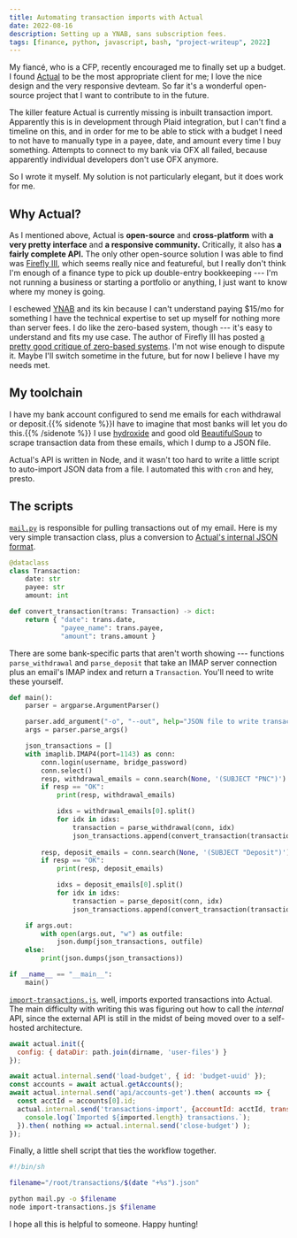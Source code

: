 ```yaml
---
title: Automating transaction imports with Actual
date: 2022-08-16
description: Setting up a YNAB, sans subscription fees.
tags: [finance, python, javascript, bash, "project-writeup", 2022]
---
```


My fianc&eacute;, who is a CFP, recently encouraged me to finally set up a budget. I found [Actual](https://actualbudget.com/) to be the most appropriate client for me; I love the nice design and the very responsive devteam. So far it's a wonderful open-source project that I want to contribute to in the future.

The killer feature Actual is currently missing is inbuilt transaction import. Apparently this is in development through Plaid integration, but I can't find a timeline on this, and in order for me to be able to stick with a budget I need to not have to manually type in a payee, date, and amount every time I buy something. Attempts to connect to my bank via OFX all failed, because apparently individual developers don't use OFX anymore.

So I wrote it myself. My solution is not particularly elegant, but it does work for me.

## Why Actual?

As I mentioned above, Actual is **open-source** and **cross-platform** with **a very pretty interface** and **a responsive community.** Critically, it also has **a fairly complete API.** The only other open-source solution I was able to find was [Firefly III](https://www.firefly-iii.org/), which seems really nice and featureful, but I really don't think I'm enough of a finance type to pick up double-entry bookkeeping --- I'm not running a business or starting a portfolio or anything, I just want to know where my money is going.

I eschewed [YNAB](https://www.youneedabudget.com/) and its kin because I can't understand paying $15/mo for something I have the technical expertise to set up myself for nothing more than server fees. I do like the zero-based system, though --- it's easy to understand and fits my use case. The author of Firefly III has posted [a pretty good critique of zero-based systems](https://docs.firefly-iii.org/firefly-iii/about-firefly-iii/zero-based-budgeting/). I'm not wise enough to dispute it. Maybe I'll switch sometime in the future, but for now I believe I have my needs met.

## My toolchain

I have my bank account configured to send me emails for each withdrawal or deposit.{{% sidenote %}}I have to imagine that most banks will let you do this.{{% /sidenote %}} I use [hydroxide](https://github.com/emersion/hydroxide) and good old [BeautifulSoup](https://www.crummy.com/software/BeautifulSoup/bs4/doc/) to scrape transaction data from these emails, which I dump to a JSON file.

Actual's API is written in Node, and it wasn't too hard to write a little script to auto-import JSON data from a file. I automated this with `cron` and hey, presto.

## The scripts

[`mail.py`](https://github.com/sverona/actual-import/blob/master/mail.py) is responsible for pulling transactions out of my email. Here is my very simple transaction class, plus a conversion to [Actual's internal JSON format](https://actualbudget.com/docs/developers/API/#transaction).

```python
@dataclass
class Transaction:
    date: str
    payee: str
    amount: int

def convert_transaction(trans: Transaction) -> dict:
    return { "date": trans.date,
             "payee_name": trans.payee,
             "amount": trans.amount }
```

There are some bank-specific parts that aren't worth showing --- functions `parse_withdrawal` and `parse_deposit` that take an IMAP server connection plus an email's IMAP index and return a `Transaction`. You'll need to write these yourself.

```python
def main():
    parser = argparse.ArgumentParser()

    parser.add_argument("-o", "--out", help="JSON file to write transactions to. If not specified, use stdout.")
    args = parser.parse_args()

    json_transactions = []
    with imaplib.IMAP4(port=1143) as conn:
        conn.login(username, bridge_password)
        conn.select()
        resp, withdrawal_emails = conn.search(None, '(SUBJECT "PNC")')
        if resp == "OK":
            print(resp, withdrawal_emails)

            idxs = withdrawal_emails[0].split()
            for idx in idxs:
                transaction = parse_withdrawal(conn, idx)
                json_transactions.append(convert_transaction(transaction))
        
        resp, deposit_emails = conn.search(None, '(SUBJECT "Deposit")')
        if resp == "OK":
            print(resp, deposit_emails)

            idxs = deposit_emails[0].split()
            for idx in idxs:
                transaction = parse_deposit(conn, idx)
                json_transactions.append(convert_transaction(transaction))

    if args.out:
        with open(args.out, "w") as outfile:
            json.dump(json_transactions, outfile)
    else:
        print(json.dumps(json_transactions))

if __name__ == "__main__":
    main()
```

[`import-transactions.js`](https://github.com/sverona/actual-import/blob/master/import-transactions.js), well, imports exported transactions into Actual. The main difficulty with writing this was figuring out how to call the *internal* API, since the external API is still in the midst of being moved over to a self-hosted architecture.

```js
await actual.init({
  config: { dataDir: path.join(dirname, 'user-files') }
});

await actual.internal.send('load-budget', { id: 'budget-uuid' });
const accounts = await actual.getAccounts();
await actual.internal.send('api/accounts-get').then( accounts => {
  const acctId = accounts[0].id;
  actual.internal.send('transactions-import', {accountId: acctId, transactions: data} ).then( imported => {
    console.log(`Imported ${imported.length} transactions.`);
  }).then( nothing => actual.internal.send('close-budget') );
});
```

Finally, a little shell script that ties the workflow together.

```sh
#!/bin/sh

filename="/root/transactions/$(date "+%s").json"

python mail.py -o $filename
node import-transactions.js $filename
```

I hope all this is helpful to someone. Happy hunting!
